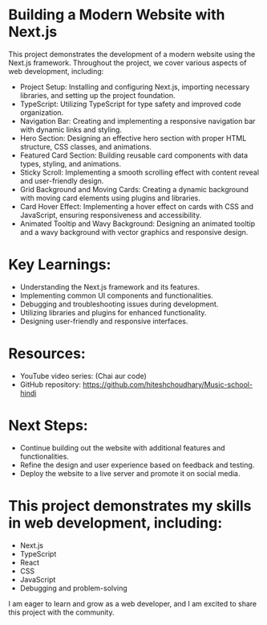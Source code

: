 # Building a Modern Website with Next.js

This project demonstrates the development of a modern website using the Next.js framework. Throughout the project, we cover various aspects of web development, including:
- Project Setup: Installing and configuring Next.js, importing necessary libraries, and setting up the project foundation.
- TypeScript: Utilizing TypeScript for type safety and improved code organization.
- Navigation Bar: Creating and implementing a responsive navigation bar with dynamic links and styling.
- Hero Section: Designing an effective hero section with proper HTML structure, CSS classes, and animations.
- Featured Card Section: Building reusable card components with data types, styling, and animations.
- Sticky Scroll: Implementing a smooth scrolling effect with content reveal and user-friendly design.
- Grid Background and Moving Cards: Creating a dynamic background with moving card elements using plugins and libraries.
- Card Hover Effect: Implementing a hover effect on cards with CSS and JavaScript, ensuring responsiveness and accessibility.
- Animated Tooltip and Wavy Background: Designing an animated tooltip and a wavy background with vector graphics and responsive design.

# Key Learnings:
- Understanding the Next.js framework and its features.
- Implementing common UI components and functionalities.
- Debugging and troubleshooting issues during development.
- Utilizing libraries and plugins for enhanced functionality.
- Designing user-friendly and responsive interfaces.

# Resources:
- YouTube video series: (Chai aur code)
- GitHub repository: https://github.com/hiteshchoudhary/Music-school-hindi

# Next Steps:
- Continue building out the website with additional features and functionalities.
- Refine the design and user experience based on feedback and testing.
- Deploy the website to a live server and promote it on social media.

# This project demonstrates my skills in web development, including:
- Next.js
- TypeScript
- React
- CSS
- JavaScript
- Debugging and problem-solving

I am eager to learn and grow as a web developer, and I am excited to share this project with the community.
